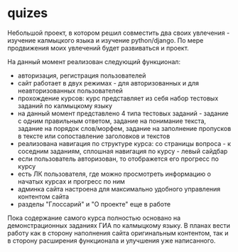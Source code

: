 # quizes
Небольшой проект, в котором решил совместить два своих увлечения - изучение калмыцкого языка и изучение python/django.
По мере продвижения моих увлечений будет развиваться и проект.

На данный момент реализован следующий функционал:
- авторизация, регистрация пользователей
- сайт работает в двух режимах - для авторизованных и для неавторизованных пользователей
- прохождение курсов: курс представляет из себя набор тестовых заданий по калмыцкому языку
- на данный момент представлено 4 типа тестовых заданий - задание с одним правильным ответом, задание на понимание текста, задание
на порядок слов/морфем, задание на заполнение пропусков в тексте или сопоставление заголовков и текстов
- реализована навигация по структуре курса: со страницы вопроса  - к соседним заданиям, сплошная навигация по курсу - левый сайдбар
- если пользователь авторизован, то отображется его прогресс по курсу
- есть ЛК пользователя, где можно просмотреть информацию о начатых курсах и прогресс по ним
- админка сайта настроена для максимально удобного управления контентом сайта 
- разделы "Глоссарий" и "О проекте" еще в работе

Пока содержание самого курса полностью основано на демонстрационных заданиях ГИА по калмыцкому языку.
В планах вести работу как в сторону наполнения сайта оригинальным контентом, так и в сторону расширения
функционала и улучшения уже написанного.
